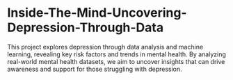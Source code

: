 # Inside-The-Mind-Uncovering-Depression-Through-Data
This project explores depression through data analysis and machine learning, revealing key risk factors and trends in mental health. By analyzing real-world mental health datasets, we aim to uncover insights that can drive awareness and support for those struggling with depression.
